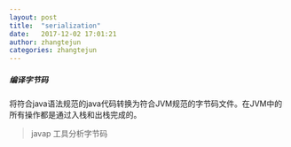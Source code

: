 ```yaml
---
layout: post
title:  "serialization"
date:   2017-12-02 17:01:21
author: zhangtejun
categories: zhangtejun
---
```

##### 编译字节码
将符合java语法规范的java代码转换为符合JVM规范的字节码文件。在JVM中的所有操作都是通过入栈和出栈完成的。

>javap 工具分析字节码




